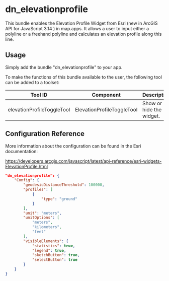 # dn_elevationprofile

This bundle enables the Elevation Profile Widget from Esri (new in ArcGIS API for JavaScript 3.14 ) in map.apps. It allows a user to input either a polyline or a freehand polyline and calculates an elevation profile along this line.

## Usage
Simply add the bundle "dn_elevationprofile" to your app.

To make the functions of this bundle available to the user, the following tool can be added to a toolset:

| Tool ID                    | Component                  | Description              |
|----------------------------|----------------------------|--------------------------|
| elevationProfileToggleTool | ElevationProfileToggleTool | Show or hide the widget. |

## Configuration Reference

More information about the configuration can be found in the Esri documentation:

https://developers.arcgis.com/javascript/latest/api-reference/esri-widgets-ElevationProfile.html

```json
"dn_elevationprofile": {
    "Config": {
        "geodesicDistanceThreshold": 100000,
        "profiles": [
            {
                "type": "ground"
            }
        ],
        "unit": "meters",
        "unitOptions": [
            "meters",
            "kilometers",
            "feet"
        ],
        "visibleElements": {
            "statistics": true,
            "legend": true,
            "sketchButton": true,
            "selectButton": true
        }
    }
}
```
